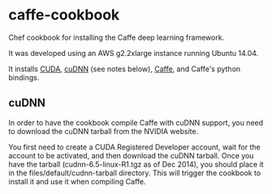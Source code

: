 # caffe-cookbook

Chef cookbook for installing the Caffe deep learning framework.

It was developed using an AWS g2.2xlarge instance running Ubuntu 14.04.

It installs [CUDA](http://www.nvidia.com/object/cuda_home_new.html), [cuDNN](https://developer.nvidia.com/cuDNN) (see notes below), [Caffe](http://caffe.berkeleyvision.org/), and Caffe's python bindings.

## cuDNN

In order to have the cookbook compile Caffe with cuDNN support, you need to download the cuDNN tarball from the NVIDIA website.

You first need to create a CUDA Registered Developer account, wait for the account to be activated, and then download the cuDNN tarball.  Once you have the tarball (cudnn-6.5-linux-R1.tgz as of Dec 2014), you should place it in the files/default/cudnn-tarball directory.  This will trigger the cookbook to install it and use it when compiling Caffe.
